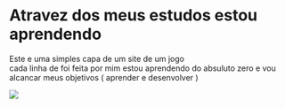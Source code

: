 <h1> Atravez dos meus estudos  estou aprendendo </h1>
<p> Este e uma simples capa de um site  de um jogo <br> cada linha de foi feita por mim  estou aprendendo do absuluto zero e vou alcancar meus objetivos ( aprender e desenvolver ) </p>
<img src="https://th.bing.com/th?id=ORMS.0ac16260f5f5b6fb839bdc707b78b731&pid=Wdp&w=612&h=304&qlt=90&c=1&rs=1&dpr=1&p=0">
